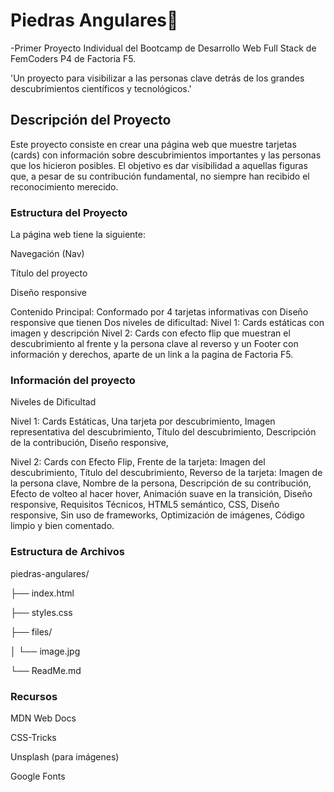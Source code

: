 # Piedras Angulares💎

-Primer Proyecto Individual del Bootcamp de Desarrollo Web Full Stack de FemCoders P4 de Factoria F5.

'Un proyecto para visibilizar a las personas clave detrás de los grandes descubrimientos científicos y tecnológicos.'

## Descripción del Proyecto

Este proyecto consiste en crear una página web que muestre tarjetas (cards) con información sobre descubrimientos importantes y las personas que los hicieron posibles. El objetivo es dar visibilidad a aquellas figuras que, a pesar de su contribución fundamental, no siempre han recibido el reconocimiento merecido.

### Estructura del Proyecto

La página web tiene la siguiente:

Navegación (Nav)

Título del proyecto

Diseño responsive

Contenido Principal: Conformado por 
4 tarjetas informativas con
Diseño responsive que tienen
Dos niveles de dificultad:
Nivel 1: Cards estáticas con imagen y descripción
Nivel 2: Cards con efecto flip que muestran el descubrimiento al frente y la persona clave al reverso y un 
Footer con información y derechos, aparte de un link a la pagina de Factoria F5.

### Información del proyecto
Niveles de Dificultad

Nivel 1: Cards Estáticas,
Una tarjeta por descubrimiento,
Imagen representativa del descubrimiento,
Título del descubrimiento,
Descripción de la contribución,
Diseño responsive,

Nivel 2: Cards con Efecto Flip,
Frente de la tarjeta:
Imagen del descubrimiento,
Título del descubrimiento,
Reverso de la tarjeta:
Imagen de la persona clave,
Nombre de la persona,
Descripción de su contribución,
Efecto de volteo al hacer hover,
Animación suave en la transición,
Diseño responsive,
Requisitos Técnicos,
HTML5 semántico,
CSS,
Diseño responsive,
Sin uso de frameworks,
Optimización de imágenes,
Código limpio y bien comentado.

### Estructura de Archivos

piedras-angulares/

├── index.html

├── styles.css

├── files/

│   └── image.jpg

└── ReadMe.md

### Recursos
MDN Web Docs

CSS-Tricks

Unsplash (para imágenes)

Google Fonts
